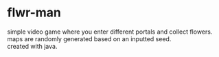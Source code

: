 # flwr-man

simple video game where you enter different portals and collect flowers.
<br>
maps are randomly generated based on an inputted seed.
<br>
created with java.
